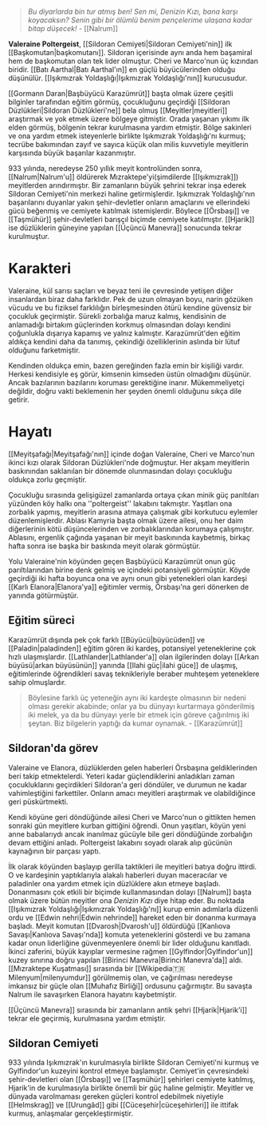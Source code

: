 > *Bu diyarlarda bin tur atmış ben! Sen mi, Denizin Kızı, bana karşı koyacaksın? Senin gibi bir ölümlü benim pençelerime ulaşana kadar bitap düşecek!* 
\- [[Nalrum]]

**Valeraine Poltergeist**, [[Sildoran Cemiyeti|Sildoran Cemiyeti'nin]] ilk [[Başkomutan|başkomutanı]]. Sildoran içerisinde aynı anda hem başamiral hem de başkomutan olan tek lider olmuştur. Cheri ve Marco'nun üç kızından biridir. [[Batı Aarthal|Batı Aarthal'ın]] en güçlü büyücülerinden olduğu düşünülür. [[Işıkmızrak Yoldaşlığı|Işıkmızrak Yoldaşlığı'nın]] kurucusudur.

[[Gormann Daran|Başbüyücü Karazümrüt]] başta olmak üzere çeşitli bilginler tarafından eğitim görmüş, çocukluğunu geçirdiği [[Sildoran Düzlükleri|Sildoran Düzlükleri'ne]] bela olmuş [[Meyitler|meyitleri]] araştırmak ve yok etmek üzere bölgeye gitmiştir. Orada yaşanan yıkımı ilk elden görmüş, bölgenin tekrar kurulmasına yardım etmiştir. Bölge sakinleri ve ona yardım etmek isteyenlerle birlikte Işıkmızrak Yoldaşlığı'nı kurmuş; tecrübe bakımından zayıf ve sayıca küçük olan milis kuvvetiyle meyitlerin karşısında büyük başarılar kazanmıştır.

933 yılında, neredeyse 250 yıllık meyit kontrolünden sonra, [[Nalrum|Nalrum'u]] öldürerek Mızraktepe'yi(şimdilerde [[Işıkmızrak]]) meyitlerden arındırmıştır. Bir zamanların büyük şehrini tekrar inşa ederek Sildoran Cemiyeti'nin merkezi haline getirmişlerdir. Işıkmızrak Yoldaşlığı'nın başarılarını duyanlar yakın şehir-devletler onların amaçlarını ve ellerindeki gücü beğenmiş ve cemiyete katılmak istemişlerdir. Böylece [[Örsbaşı]] ve [[Taşmühür]] şehir-devletleri barışçıl biçimde cemiyete katılmıştır. [[Hjarik]] ise düzlüklerin güneyine yapılan [[Üçüncü Manevra]] sonucunda tekrar kurulmuştur.

# Karakteri
Valeraine, kül sarısı saçları ve beyaz teni ile çevresinde yetişen diğer insanlardan biraz daha farklıdır. Pek de uzun olmayan boyu, narin gözüken vücudu ve bu fiziksel farklılığın birleşmesinden ötürü kendine güvensiz bir çocukluk geçirmiştir. Sürekli zorbalığa maruz kalmış, kendisinin de anlamadığı birtakım güçlerinden korkmuş olmasından dolayı kendini çoğunlukla dışarıya kapamış ve yalnız kalmıştır. Karazümrüt'den eğitim aldıkça kendini daha da tanımış, çekindiği özelliklerinin aslında bir lütuf olduğunu farketmiştir.

Kendinden oldukça emin, bazen gereğinden fazla emin bir kişiliği vardır. Herkesi kendisiyle eş görür, kimsenin kimseden üstün olmadığını düşünür. Ancak bazılarının bazılarını koruması gerektiğine inanır. Mükemmeliyetçi değildir, doğru vakti beklemenin her şeyden önemli olduğunu sıkça dile getirir.

# Hayatı
[[Meyitşafağı|Meyitşafağı'nın]] içinde doğan Valeraine, Cheri ve Marco'nun ikinci kızı olarak Sildoran Düzlükleri'nde doğmuştur. Her akşam meyitlerin baskınından saklanılan bir dönemde olunmasından dolayı çocukluğu oldukça zorlu geçmiştir.

Çocukluğu sırasında gelişigüzel zamanlarda ortaya çıkan minik güç parıltıları yüzünden köy halkı ona ''poltergeist'' lakabını takmıştır. Yaşıtları ona zorbalık yapmış, meyitlerin arasına atmaya çalışmak gibi korkutucu eylemler düzenlemişlerdir. Ablası Kamyria başta olmak üzere ailesi, onu her daim diğerlerinin kötü düşüncelerinden ve zorbalıklarından korumaya çalışmıştır. Ablasını, ergenlik çağında yaşanan bir meyit baskınında kaybetmiş, birkaç hafta sonra ise başka bir baskında meyit olarak görmüştür.

Yolu Valeraine'nin köyünden geçen Başbüyücü Karazümrüt onun güç parıltılarından birine denk gelmiş ve içindeki potansiyeli görmüştür. Köyde geçirdiği iki hafta boyunca ona ve aynı onun gibi yetenekleri olan kardeşi [[Karlı Elanora|Elanora'ya]] eğitimler vermiş, Örsbaşı'na geri dönerken de yanında götürmüştür.

## Eğitim süreci
Karazümrüt dışında pek çok farklı [[Büyücü|büyücüden]] ve [[Paladin|paladinden]] eğitim gören iki kardeş, potansiyel yeteneklerine çok hızlı ulaşmışlardır. [[Lathlander|Lathlander'a]] olan ilgilerinden dolayı [[Arkan büyüsü|arkan büyüsünün]] yanında [[Ilahi güç|ilahi güce]] de ulaşmış, eğitimlerinde öğrendikleri savaş teknikleriyle beraber muhteşem yeteneklere sahip olmuşlardır. 

>Böylesine farklı üç yeteneğin aynı iki kardeşte olmasının bir nedeni olması gerekir akabinde; onlar ya bu dünyayı kurtarmaya gönderilmiş iki melek, ya da bu dünyayı yerle bir etmek için göreve çağırılmış iki şeytan. Biz bilgelerin yaptığı da kumar oynamak.
\- [[Karazümrüt]]

## Sildoran'da görev
Valeraine ve Elanora, düzlüklerden gelen haberleri Örsbaşına geldiklerinden beri takip etmektelerdi. Yeteri kadar güçlendiklerini anladıkları zaman çocukluklarını geçirdikleri Sildoran'a geri döndüler, ve durumun ne kadar vahimleştiğini farkettiler. Onların amacı meyitleri araştırmak ve olabildiğince geri püskürtmekti.

Kendi köyüne geri döndüğünde ailesi Cheri ve Marco'nun o gittikten hemen sonraki gün meyitlere kurban gittiğini öğrendi. Onun yaşıtları, köyün yeni anne babalarıydı ancak inanılmaz gücüyle bile geri döndüğünde zorbalığın devam ettiğini anladı. Poltergeist lakabını soyadı olarak alıp gücünün kaynağının bir parçası yaptı.

İlk olarak köyünden başlayıp gerilla taktikleri ile meyitleri batıya doğru ittirdi. O ve kardeşinin yaptıklarıyla alakalı haberleri duyan maceracılar ve paladinler ona yardım etmek için düzlüklere akın etmeye başladı. Donanmasını çok etkili bir biçimde kullanmasından dolayı [[Nalrum]] başta olmak üzere bütün meyitler ona *Denizin Kızı* diye hitap eder. Bu noktada [[Işıkmızrak Yoldaşlığı|Işıkmızrak Yoldaşlığı'nı]] kurup emin adımlarla düzenli ordu ve [[Edwin nehri|Edwin nehrinde]] hareket eden bir donanma kurmaya başladı. Meyit komutan [[Dvarosh|Dvarosh'u]] öldürdüğü [[Kanlıova Savaşı|Kanlıova Savaşı'nda]] komuta yeteneklerini gösterdi ve bu zamana kadar onun liderliğine güvenmeyenlere önemli bir lider olduğunu kanıtladı. İkinci zaferini, büyük kayıplar vermesine rağmen [[Gylfindor|Gylfindor'un]] kuzey sınırına doğru yapılan [[Birinci Manevra|Birinci Manevra'da]] aldı. [[Mızraktepe Kuşatması]] sırasında bir [[Wikipedia:tr:Milenyum|milenyumdur]] görülmemiş olan, ve çağırılması neredeyse imkansız bir güçle olan [[Muhafız Birliği]] ordusunu çağırmıştır. Bu savaşta Nalrum ile savaşırken Elanora hayatını kaybetmiştir.

[[Üçüncü Manevra]] sırasında bir zamanların antik şehri [[Hjarik|Hjarik'i]] tekrar ele geçirmiş, kurulmasına yardım etmiştir.

## Sildoran Cemiyeti
933 yılında Işıkmızrak'ın kurulmasıyla birlikte Sildoran Cemiyeti'ni kurmuş ve Gylfindor'un kuzeyini kontrol etmeye başlamıştır. Cemiyet'in çevresindeki şehir-devletleri olan [[Örsbaşı]] ve [[Taşmühür]] şehirleri cemiyete katılmış, Hjarik'in de kurulmasıyla birlikte önemli bir güç haline gelmiştir. Meyitler ve dünyada varolmaması gereken güçleri kontrol edebilmek niyetiyle [[Helmskrag]] ve [[Urungâd]] gibi [[Cüceşehir|cüceşehirleri]] ile ittifak kurmuş, anlaşmalar gerçekleştirmiştir.
